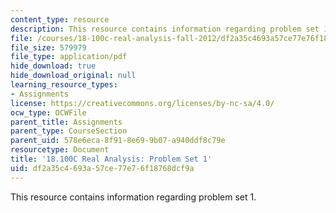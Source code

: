 ```yaml
---
content_type: resource
description: This resource contains information regarding problem set 1.
file: /courses/18-100c-real-analysis-fall-2012/df2a35c4693a57ce77e76f18768dcf9a_MIT18_100CF12_ps1.pdf
file_size: 579979
file_type: application/pdf
hide_download: true
hide_download_original: null
learning_resource_types:
- Assignments
license: https://creativecommons.org/licenses/by-nc-sa/4.0/
ocw_type: OCWFile
parent_title: Assignments
parent_type: CourseSection
parent_uid: 578e6eca-8f91-8e69-9b07-a940ddf8c79e
resourcetype: Document
title: '18.100C Real Analysis: Problem Set 1'
uid: df2a35c4-693a-57ce-77e7-6f18768dcf9a
---
```

This resource contains information regarding problem set 1.